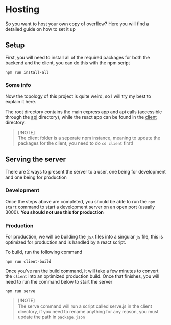 # Hosting
So you want to host your own copy of overflow? Here you will find a detailed guide on how to set it up

## Setup
First, you will need to install all of the required packages for both the backend and the client, you can do this with the npm script
```
npm run install-all
```
### Some info
Now the topology of this project is quite weird, so I will try my best to explain it here.

The root directory contains the main express app and api calls (accessible through the [api](../api/) directory), while the react app can be found in the [client](../client/) directory.

> [!NOTE]\
> The client folder is a seperate npm instance, meaning to update the packages for the client, you need to do `cd client` first!

## Serving the server
There are 2 ways to present the server to a user, one being for development and one being for production

### Development
Once the steps above are completed, you should be able to run the `npm start` command to start a development server on an open port (usually 3000). **You should not use this for production**
### Production
For production, we will be building the `jsx` files into a singular `js` file, this is optimized for production and is handled by a react script. 

To build, run the following command
```
npm run client-build
```

Once you've ran the build command, it will take a few minutes to convert the `client` into an optimized production build. Once that finishes, you will need to run the command below to start the server
```
npm run serve
```

> [!NOTE]\
> The serve command will run a script called serve.js in the client directory, if you need to rename anything for any reason, you must update the path in `package.json`

